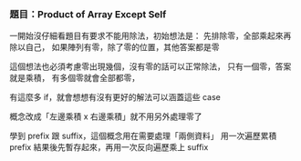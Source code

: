 ### 題目：Product of Array Except Self

一開始沒仔細看題目有要求不能用除法，初始想法是：
先排除零，全部乘起來再除以自己，
如果陣列有零，除了零的位置，其他答案都是零

這個想法也必須考慮零出現幾個，沒有零的話可以正常除法，
只有一個零，答案就是乘積，
有多個零就會全部都零，

有這麼多 if，就會想想有沒有更好的解法可以涵蓋這些 case

概念改成「左邊乘積 x 右邊乘積」就不用另外處理零了

學到 prefix 跟 suffix，這個概念用在需要處理「兩側資料」
用一次遍歷累積 prefix 結果後先暫存起來，再用一次反向遍歷乘上 suffix
